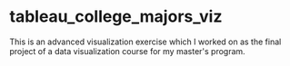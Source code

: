 # tableau_college_majors_viz
This is an advanced visualization exercise which I worked on as the final project of a data visualization course for my master's program. 
